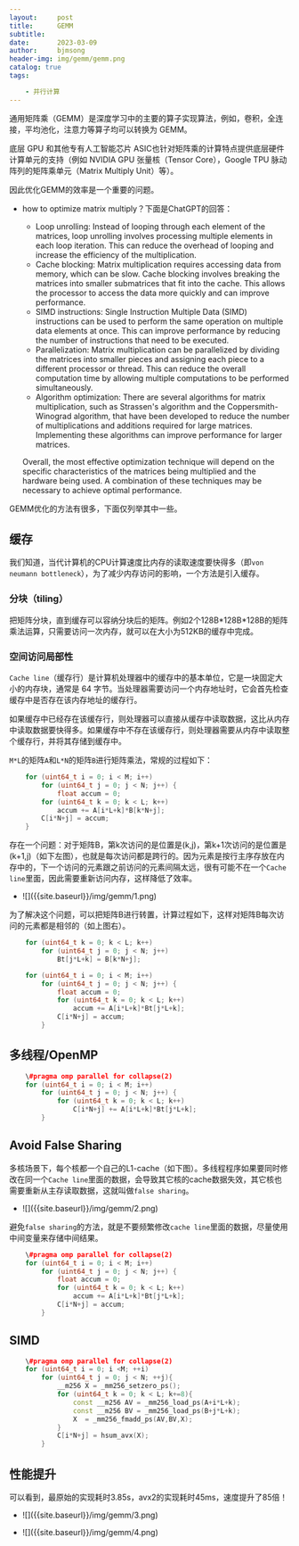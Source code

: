 ```yaml
---
layout:     post
title:      GEMM
subtitle:   
date:       2023-03-09
author:     bjmsong
header-img: img/gemm/gemm.png
catalog: true
tags:

    - 并行计算
---
```


通用矩阵乘（GEMM）是深度学习中的主要的算子实现算法，例如，卷积，全连接，平均池化，注意力等算子均可以转换为 GEMM。

底层 GPU 和其他专有人工智能芯片 ASIC也针对矩阵乘的计算特点提供底层硬件计算单元的支持（例如 NVIDIA GPU 张量核（Tensor Core），Google TPU 脉动阵列的矩阵乘单元（Matrix Multiply Unit）等）。

因此优化GEMM的效率是一个重要的问题。

- how to optimize matrix multiply？下面是ChatGPT的回答：

  - Loop unrolling: Instead of looping through each element of the matrices, loop unrolling involves processing multiple elements in each loop iteration. This can reduce the overhead of looping and increase the efficiency of the multiplication.
  - Cache blocking: Matrix multiplication requires accessing data from memory, which can be slow. Cache blocking involves breaking the matrices into smaller submatrices that fit into the cache. This allows the processor to access the data more quickly and can improve performance.
  - SIMD instructions: Single Instruction Multiple Data (SIMD) instructions can be used to perform the same operation on multiple data elements at once. This can improve performance by reducing the number of instructions that need to be executed.
  - Parallelization: Matrix multiplication can be parallelized by dividing the matrices into smaller pieces and assigning each piece to a different processor or thread. This can reduce the overall computation time by allowing multiple computations to be performed simultaneously.
  - Algorithm optimization: There are several algorithms for matrix multiplication, such as Strassen's algorithm and the Coppersmith-Winograd algorithm, that have been developed to reduce the number of multiplications and additions required for large matrices. Implementing these algorithms can improve performance for larger matrices.

  Overall, the most effective optimization technique will depend on the specific characteristics of the matrices being multiplied and the hardware being used. A combination of these techniques may be necessary to achieve optimal performance.

GEMM优化的方法有很多，下面仅列举其中一些。



## 缓存

我们知道，当代计算机的CPU计算速度比内存的读取速度要快得多（即`von neumann bottleneck`），为了减少内存访问的影响，一个方法是引入缓存。

### 分块（tiling）

把矩阵分块，直到缓存可以容纳分块后的矩阵。例如2个128B\*128B\*128B的矩阵乘法运算，只需要访问一次内存，就可以在大小为512KB的缓存中完成。



### 空间访问局部性

`Cache line`（缓存行）是计算机处理器中的缓存中的基本单位，它是一块固定大小的内存块，通常是 64 字节。当处理器需要访问一个内存地址时，它会首先检查缓存中是否存在该内存地址的缓存行。

如果缓存中已经存在该缓存行，则处理器可以直接从缓存中读取数据，这比从内存中读取数据要快得多。如果缓存中不存在该缓存行，则处理器需要从内存中读取整个缓存行，并将其存储到缓存中。

`M*L`的矩阵`A`和`L*N`的矩阵`B`进行矩阵乘法，常规的过程如下：

```c++
    for (uint64_t i = 0; i < M; i++)
        for (uint64_t j = 0; j < N; j++) {
            float accum = 0;
	    for (uint64_t k = 0; k < L; k++)
            accum += A[i*L+k]*B[k*N+j];
	    C[i*N+j] = accum;
	}
```

存在一个问题：对于矩阵B，第k次访问的是位置是(k,j)，第k+1次访问的是位置是(k+1,j)（如下左图），也就是每次访问都是跨行的。因为元素是按行主序存放在内存中的，下一个访问的元素跟之前访问的元素间隔太远，很有可能不在一个`Cache line`里面，因此需要重新访问内存，这样降低了效率。

<ul> 
<li markdown="1">
![]({{site.baseurl}}/img/gemm/1.png) 
</li> 
</ul> 

为了解决这个问题，可以把矩阵B进行转置，计算过程如下，这样对矩阵B每次访问的元素都是相邻的（如上图右）。

```c++
    for (uint64_t k = 0; k < L; k++)
        for (uint64_t j = 0; j < N; j++)
            Bt[j*L+k] = B[k*N+j];

	for (uint64_t i = 0; i < M; i++)
        for (uint64_t j = 0; j < N; j++) {
            float accum = 0;
            for (uint64_t k = 0; k < L; k++)
                accum += A[i*L+k]*Bt[j*L+k];
            C[i*N+j] = accum;
	    }
```



## 多线程/OpenMP

```c++
    \#pragma omp parallel for collapse(2)
    for (uint64_t i = 0; i < M; i++)
        for (uint64_t j = 0; j < N; j++) {
            for (uint64_t k = 0; k < L; k++)
                C[i*N+j] += A[i*L+k]*Bt[j*L+k];
	    }
```



## Avoid False Sharing

多核场景下，每个核都一个自己的L1-cache（如下图）。多线程程序如果要同时修改在同一个`Cache line`里面的数据，会导致其它核的cache数据失效，其它核也需要重新从主存读取数据，这就叫做`false sharing`。

<ul> 
<li markdown="1">
![]({{site.baseurl}}/img/gemm/2.png) 
</li> 
</ul> 

避免`false sharing`的方法，就是不要频繁修改`cache line`里面的数据，尽量使用中间变量来存储中间结果。

```c++
    \#pragma omp parallel for collapse(2)
    for (uint64_t i = 0; i < M; i++)
        for (uint64_t j = 0; j < N; j++) {
            float accum = 0;
            for (uint64_t k = 0; k < L; k++)
                accum += A[i*L+k]*Bt[j*L+k];
            C[i*N+j] = accum;
	    }
```



## SIMD

```c++
    \#pragma omp parallel for collapse(2)
    for (uint64_t i = 0; i <M; ++i)
        for (uint64_t j = 0; j < N; ++j){
            __m256 X = _mm256_setzero_ps();
            for (uint64_t k = 0; k < L; k+=8){
                const __m256 AV = _mm256_load_ps(A+i*L+k);
                const __m256 BV = _mm256_load_ps(B+j*L+k);
                X  = _mm256_fmadd_ps(AV,BV,X);
            }
            C[i*N+j] = hsum_avx(X);
        }
```



## 性能提升

可以看到，最原始的实现耗时3.85s，avx2的实现耗时45ms，速度提升了85倍！

<ul> 
<li markdown="1">
![]({{site.baseurl}}/img/gemm/3.png) 
</li> 
</ul> 

<ul> 
<li markdown="1">
![]({{site.baseurl}}/img/gemm/4.png) 
</li> 
</ul> 


